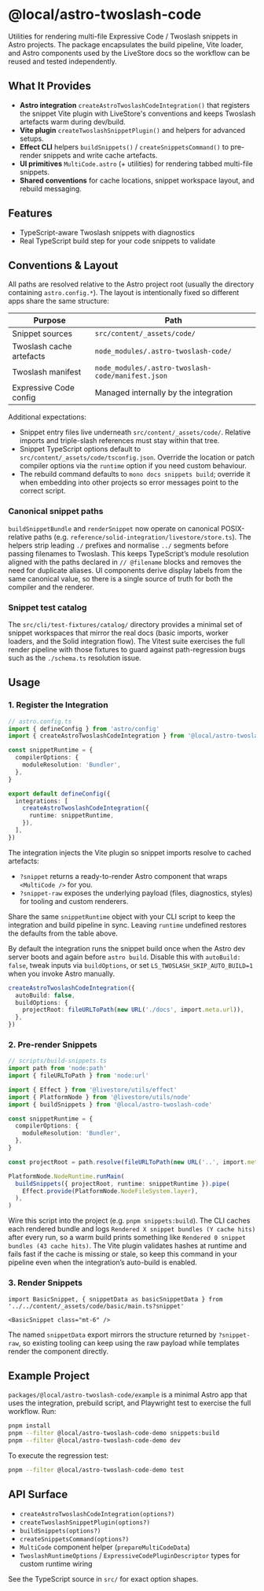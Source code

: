 # @local/astro-twoslash-code

Utilities for rendering multi-file Expressive Code / Twoslash snippets in Astro projects. The package encapsulates the build pipeline, Vite loader, and Astro components used by the LiveStore docs so the workflow can be reused and tested independently.

## What It Provides

- **Astro integration** `createAstroTwoslashCodeIntegration()` that registers the snippet Vite plugin with LiveStore's conventions and keeps Twoslash artefacts warm during dev/build.
- **Vite plugin** `createTwoslashSnippetPlugin()` and helpers for advanced setups.
- **Effect CLI** helpers `buildSnippets()` / `createSnippetsCommand()` to pre-render snippets and write cache artefacts.
- **UI primitives** `MultiCode.astro` (+ utilities) for rendering tabbed multi-file snippets.
- **Shared conventions** for cache locations, snippet workspace layout, and rebuild messaging.

## Features

- TypeScript-aware Twoslash snippets with diagnostics
- Real TypeScript build step for your code snippets to validate

## Conventions & Layout

All paths are resolved relative to the Astro project root (usually the directory containing `astro.config.*`). The layout is intentionally fixed so different apps share the same structure:

| Purpose | Path |
| --- | --- |
| Snippet sources | `src/content/_assets/code/` |
| Twoslash cache artefacts | `node_modules/.astro-twoslash-code/` |
| Twoslash manifest | `node_modules/.astro-twoslash-code/manifest.json` |
| Expressive Code config | Managed internally by the integration |

Additional expectations:

- Snippet entry files live underneath `src/content/_assets/code/`. Relative imports and triple-slash references must stay within that tree.
- Snippet TypeScript options default to `src/content/_assets/code/tsconfig.json`. Override the location or patch compiler options via the `runtime` option if you need custom behaviour.
- The rebuild command defaults to `mono docs snippets build`; override it when embedding into other projects so error messages point to the correct script.

### Canonical snippet paths

`buildSnippetBundle` and `renderSnippet` now operate on canonical POSIX-relative paths (e.g. `reference/solid-integration/livestore/store.ts`). The helpers strip leading `./` prefixes and normalise `../` segments before passing filenames to Twoslash. This keeps TypeScript’s module resolution aligned with the paths declared in `// @filename` blocks and removes the need for duplicate aliases. UI components derive display labels from the same canonical value, so there is a single source of truth for both the compiler and the renderer.

### Snippet test catalog

The `src/cli/test-fixtures/catalog/` directory provides a minimal set of snippet workspaces that mirror the real docs (basic imports, worker loaders, and the Solid integration flow). The Vitest suite exercises the full render pipeline with those fixtures to guard against path-regression bugs such as the `./schema.ts` resolution issue.

## Usage

### 1. Register the Integration

```ts
// astro.config.ts
import { defineConfig } from 'astro/config'
import { createAstroTwoslashCodeIntegration } from '@local/astro-twoslash-code/integration'

const snippetRuntime = {
  compilerOptions: {
    moduleResolution: 'Bundler',
  },
}

export default defineConfig({
  integrations: [
    createAstroTwoslashCodeIntegration({
      runtime: snippetRuntime,
    }),
  ],
})
```

The integration injects the Vite plugin so snippet imports resolve to cached artefacts:

- `?snippet` returns a ready-to-render Astro component that wraps `<MultiCode />` for you.
- `?snippet-raw` exposes the underlying payload (files, diagnostics, styles) for tooling and custom renderers.

Share the same `snippetRuntime` object with your CLI script to keep the integration and build pipeline in sync. Leaving `runtime` undefined restores the defaults from the table above.

By default the integration runs the snippet build once when the Astro dev server boots and again before `astro build`. Disable this with `autoBuild: false`, tweak inputs via `buildOptions`, or set `LS_TWOSLASH_SKIP_AUTO_BUILD=1` when you invoke Astro manually.

```ts
createAstroTwoslashCodeIntegration({
  autoBuild: false,
  buildOptions: {
    projectRoot: fileURLToPath(new URL('./docs', import.meta.url)),
  },
})
```

### 2. Pre-render Snippets

```ts
// scripts/build-snippets.ts
import path from 'node:path'
import { fileURLToPath } from 'node:url'

import { Effect } from '@livestore/utils/effect'
import { PlatformNode } from '@livestore/utils/node'
import { buildSnippets } from '@local/astro-twoslash-code'

const snippetRuntime = {
  compilerOptions: {
    moduleResolution: 'Bundler',
  },
}

const projectRoot = path.resolve(fileURLToPath(new URL('..', import.meta.url)))

PlatformNode.NodeRuntime.runMain(
  buildSnippets({ projectRoot, runtime: snippetRuntime }).pipe(
    Effect.provide(PlatformNode.NodeFileSystem.layer),
  ),
)
```

Wire this script into the project (e.g. `pnpm snippets:build`). The CLI caches each rendered bundle and logs `Rendered X snippet bundles (Y cache hits)` after every run, so a warm build prints something like `Rendered 0 snippet bundles (43 cache hits)`. The Vite plugin validates hashes at runtime and fails fast if the cache is missing or stale, so keep this command in your pipeline even when the integration’s auto-build is enabled.

### 3. Render Snippets

```mdx
import BasicSnippet, { snippetData as basicSnippetData } from '../../content/_assets/code/basic/main.ts?snippet'

<BasicSnippet class="mt-6" />
```

The named `snippetData` export mirrors the structure returned by `?snippet-raw`, so existing tooling can keep using the raw payload while templates render the component directly.

## Example Project

`packages/@local/astro-twoslash-code/example` is a minimal Astro app that uses the integration, prebuild script, and Playwright test to exercise the full workflow. Run:

```bash
pnpm install
pnpm --filter @local/astro-twoslash-code-demo snippets:build
pnpm --filter @local/astro-twoslash-code-demo dev
```

To execute the regression test:

```bash
pnpm --filter @local/astro-twoslash-code-demo test
```

## API Surface

- `createAstroTwoslashCodeIntegration(options?)`
- `createTwoslashSnippetPlugin(options?)`
- `buildSnippets(options?)`
- `createSnippetsCommand(options?)`
- `MultiCode` component helper (`prepareMultiCodeData`)
- `TwoslashRuntimeOptions` / `ExpressiveCodePluginDescriptor` types for custom runtime wiring

See the TypeScript source in `src/` for exact option shapes.
